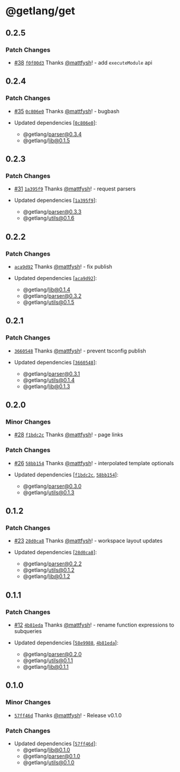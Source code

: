 # @getlang/get

## 0.2.5

### Patch Changes

- [#38](https://github.com/getlang-dev/get/pull/38) [`f0f00d3`](https://github.com/getlang-dev/get/commit/f0f00d33a75c830105f093f07c9bdeeec333df25) Thanks [@mattfysh](https://github.com/mattfysh)! - add `executeModule` api

## 0.2.4

### Patch Changes

- [#35](https://github.com/getlang-dev/get/pull/35) [`0c806e0`](https://github.com/getlang-dev/get/commit/0c806e092fc1d87696fb820ac7246b5d3afb63ca) Thanks [@mattfysh](https://github.com/mattfysh)! - bugbash

- Updated dependencies [[`0c806e0`](https://github.com/getlang-dev/get/commit/0c806e092fc1d87696fb820ac7246b5d3afb63ca)]:
  - @getlang/parser@0.3.4
  - @getlang/lib@0.1.5

## 0.2.3

### Patch Changes

- [#31](https://github.com/getlang-dev/get/pull/31) [`1a395f9`](https://github.com/getlang-dev/get/commit/1a395f9df71d3507bc5b3841eddc9336db3a69ee) Thanks [@mattfysh](https://github.com/mattfysh)! - request parsers

- Updated dependencies [[`1a395f9`](https://github.com/getlang-dev/get/commit/1a395f9df71d3507bc5b3841eddc9336db3a69ee)]:
  - @getlang/parser@0.3.3
  - @getlang/utils@0.1.6

## 0.2.2

### Patch Changes

- [`aca9d92`](https://github.com/getlang-dev/get/commit/aca9d929e4877fc614b66740c9415f5bcd083c24) Thanks [@mattfysh](https://github.com/mattfysh)! - fix publish

- Updated dependencies [[`aca9d92`](https://github.com/getlang-dev/get/commit/aca9d929e4877fc614b66740c9415f5bcd083c24)]:
  - @getlang/lib@0.1.4
  - @getlang/parser@0.3.2
  - @getlang/utils@0.1.5

## 0.2.1

### Patch Changes

- [`3660548`](https://github.com/getlang-dev/get/commit/3660548d79dd24e13a74bf0d6f24c1fec512062d) Thanks [@mattfysh](https://github.com/mattfysh)! - prevent tsconfig publish

- Updated dependencies [[`3660548`](https://github.com/getlang-dev/get/commit/3660548d79dd24e13a74bf0d6f24c1fec512062d)]:
  - @getlang/parser@0.3.1
  - @getlang/utils@0.1.4
  - @getlang/lib@0.1.3

## 0.2.0

### Minor Changes

- [#28](https://github.com/getlang-dev/get/pull/28) [`f1bdc2c`](https://github.com/getlang-dev/get/commit/f1bdc2c8433a942f84503606790e8bcf4fb37477) Thanks [@mattfysh](https://github.com/mattfysh)! - page links

### Patch Changes

- [#26](https://github.com/getlang-dev/get/pull/26) [`58bb154`](https://github.com/getlang-dev/get/commit/58bb1540f1fa50093b3a72ffb2446e7b1c6aacb0) Thanks [@mattfysh](https://github.com/mattfysh)! - interpolated template optionals

- Updated dependencies [[`f1bdc2c`](https://github.com/getlang-dev/get/commit/f1bdc2c8433a942f84503606790e8bcf4fb37477), [`58bb154`](https://github.com/getlang-dev/get/commit/58bb1540f1fa50093b3a72ffb2446e7b1c6aacb0)]:
  - @getlang/parser@0.3.0
  - @getlang/utils@0.1.3

## 0.1.2

### Patch Changes

- [#23](https://github.com/getlang-dev/get/pull/23) [`28d0ca8`](https://github.com/getlang-dev/get/commit/28d0ca8dcf840cfc70f002d06a48cace834edcf9) Thanks [@mattfysh](https://github.com/mattfysh)! - workspace layout updates

- Updated dependencies [[`28d0ca8`](https://github.com/getlang-dev/get/commit/28d0ca8dcf840cfc70f002d06a48cace834edcf9)]:
  - @getlang/parser@0.2.2
  - @getlang/utils@0.1.2
  - @getlang/lib@0.1.2

## 0.1.1

### Patch Changes

- [#12](https://github.com/getlang-dev/get/pull/12) [`4b81eda`](https://github.com/getlang-dev/get/commit/4b81eda1e71727f59fe7a0d26abde186ed78c876) Thanks [@mattfysh](https://github.com/mattfysh)! - rename function expressions to subqueries

- Updated dependencies [[`58e9988`](https://github.com/getlang-dev/get/commit/58e99887e39956ee1e3eaf669cb92fbfa188a022), [`4b81eda`](https://github.com/getlang-dev/get/commit/4b81eda1e71727f59fe7a0d26abde186ed78c876)]:
  - @getlang/parser@0.2.0
  - @getlang/utils@0.1.1
  - @getlang/lib@0.1.1

## 0.1.0

### Minor Changes

- [`57ff46d`](https://github.com/getlang-dev/get/commit/57ff46d904484e3277ee7a8481cdf4cee4c3deb2) Thanks [@mattfysh](https://github.com/mattfysh)! - Release v0.1.0

### Patch Changes

- Updated dependencies [[`57ff46d`](https://github.com/getlang-dev/get/commit/57ff46d904484e3277ee7a8481cdf4cee4c3deb2)]:
  - @getlang/lib@0.1.0
  - @getlang/parser@0.1.0
  - @getlang/utils@0.1.0
